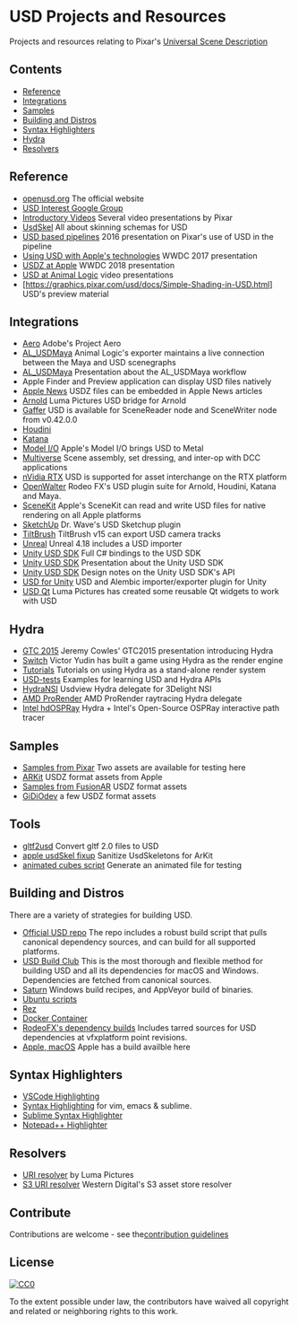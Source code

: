 # USD Projects and Resources

Projects and resources relating to Pixar's [Universal Scene Description](http://openusd.org)


## Contents

- [Reference](#reference)
- [Integrations](#integrations)
- [Samples](#samples)
- [Building and Distros](#building-and-distros)
- [Syntax Highlighters](#syntax-highlighters)
- [Hydra](#hydra)
- [Resolvers](#resolvers)

## Reference

- [openusd.org](http://openusd.org) The official website
- [USD Interest Google Group](https://groups.google.com/forum/#!forum/usd-interest)
- [Introductory Videos](http://graphics.pixar.com/usd/downloads.html) Several video presentations by Pixar
- [UsdSkel](http://graphics.pixar.com/usd/files/SkinningOM.md.html) All about skinning schemas for USD
- [USD based pipelines](https://vimeo.com/188191100) 2016 presentation on Pixar's use of USD in the pipeline
- [Using USD with Apple's technologies](https://developer.apple.com/videos/play/wwdc2017/610/) WWDC 2017 presentation
- [USDZ at Apple](https://developer.apple.com/videos/play/wwdc2018/603/) WWDC 2018 presentation
- [USD at Animal Logic](https://www.youtube.com/playlist?list=PLNUaMVwYjKk8QDlM8gQSLbl8jxLRgc7d6) video presentations
- [https://graphics.pixar.com/usd/docs/Simple-Shading-in-USD.html] USD's preview material


## Integrations

- [Aero](https://www.adobe.com/products/projectaero.html) Adobe's Project Aero
- [AL_USDMaya](https://github.com/AnimalLogic/AL_USDMaya) Animal Logic's exporter maintains a live connection between the Maya and USD scenegraphs
- [AL_USDMaya](https://www.youtube.com/watch?v=RluuvOAXvnk) Presentation about the AL_USDMaya workflow
- Apple Finder and Preview application can display USD files natively
- [Apple News](https://developer.apple.com/documentation/apple_news/arkit) USDZ files can be embedded in Apple News articles
- [Arnold](https://github.com/LumaPictures/usd-arnold) Luma Pictures USD bridge for Arnold
- [Gaffer](https://github.com/GafferHQ/gaffer) USD is available for SceneReader node and SceneWriter node from v0.42.0.0
- [Houdini](https://graphics.pixar.com/usd/docs/Houdini-USD-Plugins.html)
- [Katana](https://graphics.pixar.com/usd/docs/Katana-USD-Plugins.html)
- [Model I/O](https://developer.apple.com/documentation/modelio) Apple's Model I/O brings USD to Metal
- [Multiverse](http://multi-verse.io/) Scene assembly, set dressing, and inter-op with DCC applications
- [nVidia RTX](https://www.nvidia.com/en-us/design-visualization/technologies/rtx) USD is supported for asset interchange on the RTX platform
- [OpenWalter](https://github.com/rodeofx/OpenWalter) Rodeo FX's USD plugin suite for Arnold, Houdini, Katana and Maya.
- [SceneKit](https://developer.apple.com/documentation/scenekit) Apple's SceneKit can read and write USD files for native rendering on all Apple platforms
- [SketchUp](https://github.com/drwave/usd-sketchup) Dr. Wave's USD Sketchup plugin
- [TiltBrush](https://docs.google.com/document/d/11ZsHozYn9FnWG7y3s3WAyKIACfbfwb4PbaS8cZ_xjvo/preview) TiltBrush v15 can export USD camera tracks
- [Unreal](https://github.com/epicgames/unrealengine) Unreal 4.18 includes a USD importer
- [Unity USD SDK](https://github.com/Unity-Technologies/usd-unity-sdk) Full C# bindings to the USD SDK
- [Unity USD SDK](https://www.youtube.com/watch?v=FnKWixYmSRY) Presentation about the Unity USD SDK
- [Unity USD SDK](https://medium.com/@jcowles/unity-c-api-for-usd-6ea6a4282f03) Design notes on the Unity USD SDK's API
- [USD for Unity](https://github.com/unity3d-jp/USDForUnity) USD and Alembic importer/exporter plugin for Unity
- [USD Qt](https://github.com/LumaPictures/usd-qt) Luma Pictures has created some reusable Qt widgets to work with USD

## Hydra

- [GTC 2015](http://on-demand.gputechconf.com/gtc/2015/presentation/S5327-Jeremy-Cowles.pdf) Jeremy Cowles' GTC2015 presentation introducing Hydra
- [Switch](https://github.com/VictorYudin/switch) Victor Yudin has built a game using Hydra as the render engine
- [Tutorials](https://github.com/dboogert/USD/tree/tutorials/extras/usd/tutorials/IETutorials) Tutorials on using Hydra as a stand-alone render system
- [USD-tests](https://github.com/dboogert/USD-tests) Examples for learning USD and Hydra APIs
- [HydraNSI](https://gitlab.com/3DelightOpenSource/HydraNSI) Usdview Hydra delegate for 3Delight NSI
- [AMD ProRender](https://github.com/GPUOpen-LibrariesAndSDKs/RadeonProRenderUSD) AMD ProRender raytracing Hydra delegate
- [Intel hdOSPRay](https://github.com/carsonbrownlee/USD) Hydra + Intel's Open-Source OSPRay interactive path tracer


## Samples

- [Samples from Pixar](http://graphics.pixar.com/usd/downloads.html) Two assets are available for testing here
- [ARKit](https://developer.apple.com/arkit/gallery/) USDZ format assets from Apple
- [Samples from FusionAR](https://www.fusionar.app/) USDZ format assets
- [GiDiOdev](http://gidiodev.altervista.org/joomla/) a few USDZ format assets

## Tools

- [gltf2usd](https://github.com/kcoley/gltf2usd) Convert gltf 2.0 files to USD
- [apple usdSkel fixup](https://github.com/pkanyuk/PkUsdUtils/blob/master/usdSkelAppleFixup.py) Sanitize UsdSkeletons for ArKit
- [animated cubes script](https://groups.google.com/forum/#!topic/usd-interest/dj9tUT8NcpI) Generate an animated file for testing


## Building and Distros

There are a variety of strategies for building USD.

- [Official USD repo](https://github.com/PixarAnimationStudios/USD) The repo includes a robust build script that pulls canonical dependency sources, and can build for all supported platforms.
- [USD Build Club](https://github.com/vfxpro99/usd-build-club) This is the most thorough and flexible method for building USD and all its dependencies for macOS and Windows. Dependencies are fetched from canonical sources.
- [Saturn](https://github.com/VictorYudin/saturn) Windows build recipes, and AppVeyor build of binaries.
- [Ubuntu scripts](https://github.com/tlorach/USD_build)
- [Rez](https://github.com/piratecrew/rez-usd)
- [Docker Container](https://github.com/AnimalLogic/docker-usd)
- [RodeoFX's dependency builds](https://github.com/rodeofx/usd-deps) Includes tarred sources for USD dependencies at vfxplatform point revisions.
- [Apple, macOS](https://developer.apple.com/go/?id=python-usd-library) Apple has a build availble here

## Syntax Highlighters

- [VSCode Highlighting](https://github.com/AnimalLogic/AL_usd_vscode_extension)
- [Syntax Highlighting](https://github.com/superfunc/usda-syntax) for vim, emacs & sublime.
- [Sublime Syntax Highlighter](https://github.com/davidlatwe/PixarUSD-Sublime)
- [Notepad++ Highlighter](https://github.com/Andrew/Hazelden/PIXAR-USD-Syntax-Highlighter)

## Resolvers

- [URI resolver](https://github.com/LumaPictures/usd-uri-resolver) by Luma Pictures
- [S3 URI resolver](https://github.com/westerndigitalcorporation/usd-s3-resolver) Western Digital's S3 asset store resolver

## Contribute

Contributions are welcome - see the[contribution guidelines](contributing.md)


## License

[![CC0](http://mirrors.creativecommons.org/presskit/buttons/88x31/svg/cc-zero.svg)](http://creativecommons.org/publicdomain/zero/1.0)

To the extent possible under law, the contributors have waived all copyright and
related or neighboring rights to this work.
